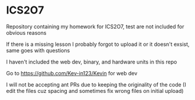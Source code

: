 # ICS2O7

Repository containing my homework for ICS2O7, test are not included for obvious reasons  

If there is a missing lesson I probably forgot to upload it or it doesn't exsist, same goes with questions  

I haven't included the web dev, binary, and hardware units in this repo

Go to https://github.com/Kev-in123/Kevin for web dev

I will not be accepting ant PRs due to keeping the originality of the code (I edit the files cuz spacing and sometimes fix wrong files on initial upload)   
